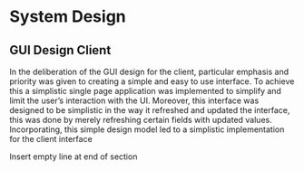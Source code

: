# System Design

## GUI Design Client
In the deliberation of the GUI design for the client, particular emphasis and priority was given to creating a simple and easy to use interface. To achieve this a simplistic single page application was implemented to simplify and limit the user’s interaction with the UI. Moreover, this interface was designed to be simplistic in the way it refreshed and updated the interface, this was done by merely refreshing certain fields with updated values. Incorporating, this simple design model led to a simplistic implementation for the client interface


Insert empty line at end of section

